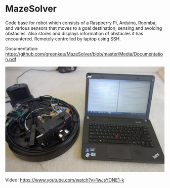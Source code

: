 # MazeSolver
Code base for robot which consists of a Raspberry Pi, Arduino, Roomba, and various sensors that moves to a goal destination, sensing and avoiding obstacles. Also stores and displays information of obstacles it has encountered. Remotely controlled by laptop using SSH.

Documentation: https://github.com/greenkee/MazeSolver/blob/master/Media/Documentation.pdf

![alt tag](https://github.com/greenkee/MazeSolver/blob/master/Media/Image.PNG)

Video: https://www.youtube.com/watch?v=1wJsYONE1-k

